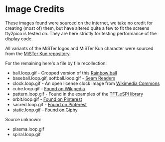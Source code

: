 # Image Credits

These images found were sourced on the internet, we take no credit for creating (most of) them, but have altered quite a few to fit the screens tty2pico is tested on. They are here strictly for testing performance of the display code.

All variants of the MiSTer logos and MiSTer Kun character were sourced from the [MiSTer Kun repository](https://github.com/baxysquare/mister_kun).

For the remaining here's a file by file recollection:

* ball.loop.gif - Cropped version of this [Rainbow ball](https://imgflip.com/gif/4tliwv)
* baseball.loop.gif, softball.loop.gif - [Seam Readers](https://seamreaders.com/learn/)
* clock.loop.gif - An open license clock image from [Wikimedia Commons](https://commons.wikimedia.org/wiki/File:Clock-with-one-second-time-counter-animated.gif)
* cube.loop.gif - [Found on Wikipedia](https://en.wikipedia.org/wiki/Wikipedia:Reference_desk/Archives/Science/2014_March_11)
* pattern.loop.gif - Found in the examples of the [TFT_eSPI library](https://github.com/bitbank2/AnimatedGIF)
* orbit.loop.gif - [Found on Pinterest](https://www.pinterest.com/pin/712905816004738959/)
* sacred.loop.gif - [Found on Pinterest](https://www.pinterest.com/pin/642888915570743117/)
* static.loop.gif - [Found on Giphy](https://giphy.com/gifs/syfy-static-cz-3o7TKH1GmW1Uj7ugBG)

Source unknown:

* plasma.loop.gif
* spiral.loop.gif

